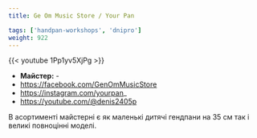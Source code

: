 ```yaml
---
title: Ge Om Music Store / Your Pan

tags: ['handpan-workshops', 'dnipro']
weight: 922
---
```

{{< youtube 1Pp1yv5XjPg >}}

- **Майстер:** -
- https://facebook.com/GenOmMusicStore
- https://instagram.com/yourpan_
- https://youtube.com/@denis2405p

В асортименті майстерні є як маленькі дитячі гендпани на 35 см так і великі повноцінні моделі.

